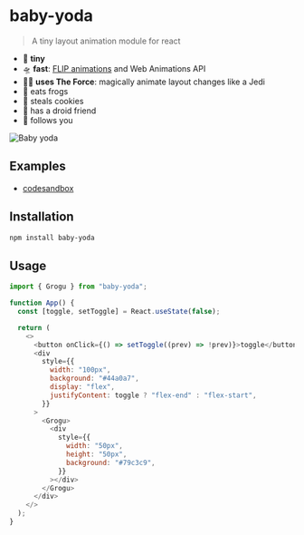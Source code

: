 # baby-yoda

> A tiny layout animation module for react

- 🥚 **tiny**
- 🛸 **fast**: [FLIP animations](https://aerotwist.com/blog/flip-your-animations/) and Web Animations API
- 🧙‍♂️ **uses The Force**: magically animate layout changes like a Jedi
- 🐸 eats frogs
- 🍪 steals cookies
- 🤖 has a droid friend
- 👀 follows you

![Baby yoda](https://media.giphy.com/media/AcfTF7tyikWyroP0x7/giphy.gif)

## Examples

- [codesandbox](https://codesandbox.io/s/baby-yoda-list-example-s2qyp?file=/src/App.js)

## Installation

```bash
npm install baby-yoda
```

## Usage

```js
import { Grogu } from "baby-yoda";
```

```js
function App() {
  const [toggle, setToggle] = React.useState(false);

  return (
    <>
      <button onClick={() => setToggle((prev) => !prev)}>toggle</button>
      <div
        style={{
          width: "100px",
          background: "#44a0a7",
          display: "flex",
          justifyContent: toggle ? "flex-end" : "flex-start",
        }}
      >
        <Grogu>
          <div
            style={{
              width: "50px",
              height: "50px",
              background: "#79c3c9",
            }}
          ></div>
        </Grogu>
      </div>
    </>
  );
}
```
